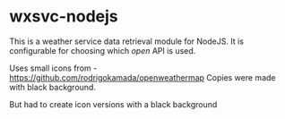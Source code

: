 # wxsvc-nodejs

This is a weather service data retrieval module for NodeJS. It is configurable for choosing which *open* API is used.

Uses small icons from - https://github.com/rodrigokamada/openweathermap
Copies were made with black background.


But had to create icon versions with a black background
